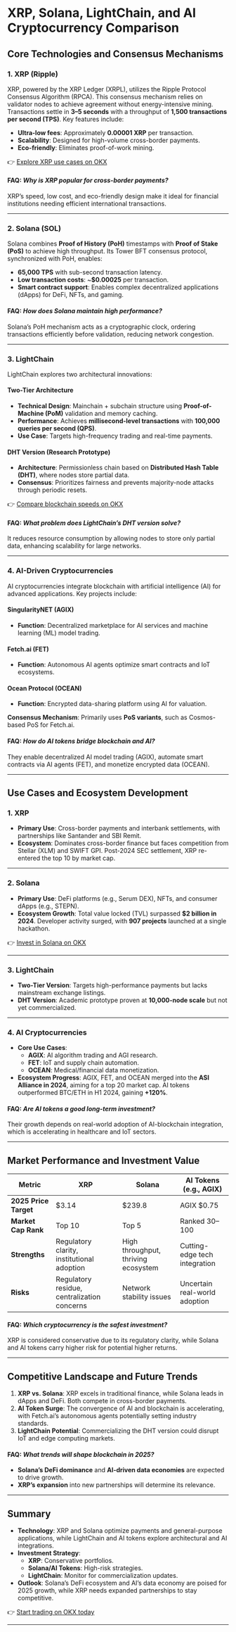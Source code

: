 # XRP, Solana, LightChain, and AI Cryptocurrency Comparison  

## Core Technologies and Consensus Mechanisms  

### 1. XRP (Ripple)  
XRP, powered by the XRP Ledger (XRPL), utilizes the Ripple Protocol Consensus Algorithm (RPCA). This consensus mechanism relies on validator nodes to achieve agreement without energy-intensive mining. Transactions settle in **3–5 seconds** with a throughput of **1,500 transactions per second (TPS)**. Key features include:  
- **Ultra-low fees**: Approximately **0.00001 XRP** per transaction.  
- **Scalability**: Designed for high-volume cross-border payments.  
- **Eco-friendly**: Eliminates proof-of-work mining.  

👉 [Explore XRP use cases on OKX](https://bit.ly/okx-bonus)  

#### FAQ: *Why is XRP popular for cross-border payments?*  
XRP’s speed, low cost, and eco-friendly design make it ideal for financial institutions needing efficient international transactions.  

---

### 2. Solana (SOL)  
Solana combines **Proof of History (PoH)** timestamps with **Proof of Stake (PoS)** to achieve high throughput. Its Tower BFT consensus protocol, synchronized with PoH, enables:  
- **65,000 TPS** with sub-second transaction latency.  
- **Low transaction costs**: ~**$0.00025** per transaction.  
- **Smart contract support**: Enables complex decentralized applications (dApps) for DeFi, NFTs, and gaming.  

#### FAQ: *How does Solana maintain high performance?*  
Solana’s PoH mechanism acts as a cryptographic clock, ordering transactions efficiently before validation, reducing network congestion.  

---

### 3. LightChain  
LightChain explores two architectural innovations:  

#### Two-Tier Architecture  
- **Technical Design**: Mainchain + subchain structure using **Proof-of-Machine (PoM)** validation and memory caching.  
- **Performance**: Achieves **millisecond-level transactions** with **100,000 queries per second (QPS)**.  
- **Use Case**: Targets high-frequency trading and real-time payments.  

#### DHT Version (Research Prototype)  
- **Architecture**: Permissionless chain based on **Distributed Hash Table (DHT)**, where nodes store partial data.  
- **Consensus**: Prioritizes fairness and prevents majority-node attacks through periodic resets.  

👉 [Compare blockchain speeds on OKX](https://bit.ly/okx-bonus)  

#### FAQ: *What problem does LightChain’s DHT version solve?*  
It reduces resource consumption by allowing nodes to store only partial data, enhancing scalability for large networks.  

---

### 4. AI-Driven Cryptocurrencies  
AI cryptocurrencies integrate blockchain with artificial intelligence (AI) for advanced applications. Key projects include:  

#### SingularityNET (AGIX)  
- **Function**: Decentralized marketplace for AI services and machine learning (ML) model trading.  

#### Fetch.ai (FET)  
- **Function**: Autonomous AI agents optimize smart contracts and IoT ecosystems.  

#### Ocean Protocol (OCEAN)  
- **Function**: Encrypted data-sharing platform using AI for valuation.  

**Consensus Mechanism**: Primarily uses **PoS variants**, such as Cosmos-based PoS for Fetch.ai.  

#### FAQ: *How do AI tokens bridge blockchain and AI?*  
They enable decentralized AI model trading (AGIX), automate smart contracts via AI agents (FET), and monetize encrypted data (OCEAN).  

---

## Use Cases and Ecosystem Development  

### 1. XRP  
- **Primary Use**: Cross-border payments and interbank settlements, with partnerships like Santander and SBI Remit.  
- **Ecosystem**: Dominates cross-border finance but faces competition from Stellar (XLM) and SWIFT GPI. Post-2024 SEC settlement, XRP re-entered the top 10 by market cap.  

---

### 2. Solana  
- **Primary Use**: DeFi platforms (e.g., Serum DEX), NFTs, and consumer dApps (e.g., STEPN).  
- **Ecosystem Growth**: Total value locked (TVL) surpassed **$2 billion in 2024**. Developer activity surged, with **907 projects** launched at a single hackathon.  

👉 [Invest in Solana on OKX](https://bit.ly/okx-bonus)  

---

### 3. LightChain  
- **Two-Tier Version**: Targets high-performance payments but lacks mainstream exchange listings.  
- **DHT Version**: Academic prototype proven at **10,000-node scale** but not yet commercialized.  

---

### 4. AI Cryptocurrencies  
- **Core Use Cases**:  
  - **AGIX**: AI algorithm trading and AGI research.  
  - **FET**: IoT and supply chain automation.  
  - **OCEAN**: Medical/financial data monetization.  
- **Ecosystem Progress**: AGIX, FET, and OCEAN merged into the **ASI Alliance in 2024**, aiming for a top 20 market cap. AI tokens outperformed BTC/ETH in H1 2024, gaining **+120%**.  

#### FAQ: *Are AI tokens a good long-term investment?*  
Their growth depends on real-world adoption of AI-blockchain integration, which is accelerating in healthcare and IoT sectors.  

---

## Market Performance and Investment Value  

| **Metric**               | **XRP**          | **Solana**       | **AI Tokens (e.g., AGIX)** |  
|--------------------------|------------------|------------------|-----------------------------|  
| **2025 Price Target**     | $3.14            | $239.8           | AGIX $0.75                  |  
| **Market Cap Rank**       | Top 10           | Top 5            | Ranked 30–100                 |  
| **Strengths**             | Regulatory clarity, institutional adoption | High throughput, thriving ecosystem | Cutting-edge tech integration |  
| **Risks**                 | Regulatory residue, centralization concerns | Network stability issues | Uncertain real-world adoption |  

#### FAQ: *Which cryptocurrency is the safest investment?*  
XRP is considered conservative due to its regulatory clarity, while Solana and AI tokens carry higher risk for potential higher returns.  

---

## Competitive Landscape and Future Trends  

1. **XRP vs. Solana**: XRP excels in traditional finance, while Solana leads in dApps and DeFi. Both compete in cross-border payments.  
2. **AI Token Surge**: The convergence of AI and blockchain is accelerating, with Fetch.ai’s autonomous agents potentially setting industry standards.  
3. **LightChain Potential**: Commercializing the DHT version could disrupt IoT and edge computing markets.  

#### FAQ: *What trends will shape blockchain in 2025?*  
- **Solana’s DeFi dominance** and **AI-driven data economies** are expected to drive growth.  
- **XRP’s expansion** into new partnerships will determine its relevance.  

---

## Summary  

- **Technology**: XRP and Solana optimize payments and general-purpose applications, while LightChain and AI tokens explore architectural and AI integrations.  
- **Investment Strategy**:  
  - **XRP**: Conservative portfolios.  
  - **Solana/AI Tokens**: High-risk strategies.  
  - **LightChain**: Monitor for commercialization updates.  
- **Outlook**: Solana’s DeFi ecosystem and AI’s data economy are poised for 2025 growth, while XRP needs expanded partnerships to stay competitive.  

👉 [Start trading on OKX today](https://bit.ly/okx-bonus)  

--- 
